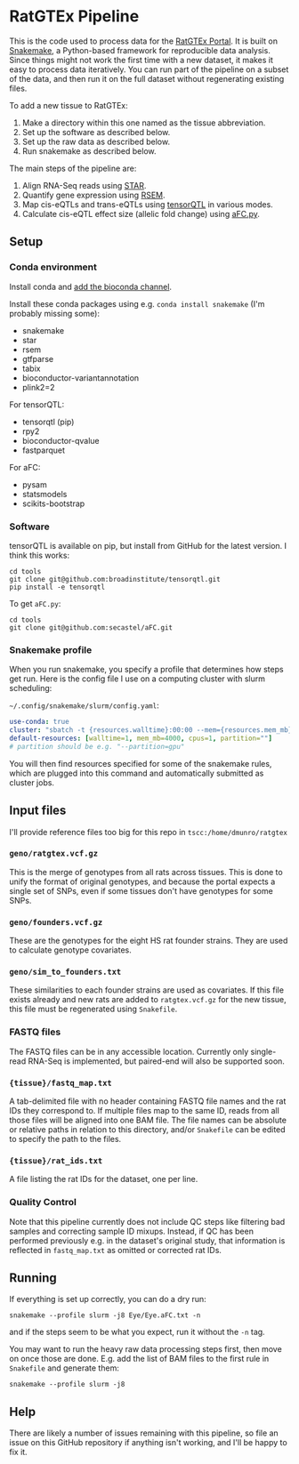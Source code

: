 # RatGTEx Pipeline

This is the code used to process data for the [RatGTEx Portal](https://ratgtex.org). It is built on [Snakemake](https://snakemake.github.io/), a Python-based framework for reproducible data analysis. Since things might not work the first time with a new dataset, it makes it easy to process data iteratively. You can run part of the pipeline on a subset of the data, and then run it on the full dataset without regenerating existing files.

To add a new tissue to RatGTEx:
1. Make a directory within this one named as the tissue abbreviation.
2. Set up the software as described below.
3. Set up the raw data as described below.
4. Run snakemake as described below.

The main steps of the pipeline are:
1. Align RNA-Seq reads using [STAR](https://github.com/alexdobin/STAR).
2. Quantify gene expression using [RSEM](https://deweylab.github.io/RSEM/).
3. Map cis-eQTLs and trans-eQTLs using [tensorQTL](https://github.com/broadinstitute/tensorqtl) in various modes.
4. Calculate cis-eQTL effect size (allelic fold change) using [aFC.py](https://github.com/secastel/aFC).

## Setup

### Conda environment

Install conda and [add the bioconda channel](https://bioconda.github.io/user/install.html#set-up-channels).

Install these conda packages using e.g. `conda install snakemake` (I'm probably missing some):

- snakemake
- star
- rsem
- gtfparse
- tabix
- bioconductor-variantannotation
- plink2=2

For tensorQTL:
- tensorqtl (pip)
- rpy2
- bioconductor-qvalue
- fastparquet

For aFC:
- pysam
- statsmodels
- scikits-bootstrap

### Software

tensorQTL is available on pip, but install from GitHub for the latest version. I think this works:

```
cd tools
git clone git@github.com:broadinstitute/tensorqtl.git
pip install -e tensorqtl
```

To get `aFC.py`:

```
cd tools
git clone git@github.com:secastel/aFC.git
```

### Snakemake profile

When you run snakemake, you specify a profile that determines how steps get run. Here is the config file I use on a computing cluster with slurm scheduling:

`~/.config/snakemake/slurm/config.yaml`:

```yaml
use-conda: true
cluster: "sbatch -t {resources.walltime}:00:00 --mem={resources.mem_mb} -c {resources.cpus} {resources.partition} --mail-type=FAIL --mail-user=dmunro@scripps.edu"
default-resources: [walltime=1, mem_mb=4000, cpus=1, partition=""]
# partition should be e.g. "--partition=gpu"
```

You will then find resources specified for some of the snakemake rules, which are plugged into this command and automatically submitted as cluster jobs.

## Input files

I'll provide reference files too big for this repo in `tscc:/home/dmunro/ratgtex`

### `geno/ratgtex.vcf.gz`

This is the merge of genotypes from all rats across tissues. This is done to unify the format of original genotypes, and because the portal expects a single set of SNPs, even if some tissues don't have genotypes for some SNPs.

### `geno/founders.vcf.gz`

These are the genotypes for the eight HS rat founder strains. They are used to calculate genotype covariates.

### `geno/sim_to_founders.txt`

These similarities to each founder strains are used as covariates. If this file exists already and new rats are added to `ratgtex.vcf.gz` for the new tissue, this file must be regenerated using `Snakefile`.

### FASTQ files

The FASTQ files can be in any accessible location. Currently only single-read RNA-Seq is implemented, but paired-end will also be supported soon.

### `{tissue}/fastq_map.txt`

A tab-delimited file with no header containing FASTQ file names and the rat IDs they correspond to. If multiple files map to the same ID, reads from all those files will be aligned into one BAM file. The file names can be absolute or relative paths in relation to this directory, and/or `Snakefile` can be edited to specify the path to the files.

### `{tissue}/rat_ids.txt`

A file listing the rat IDs for the dataset, one per line.

### Quality Control

Note that this pipeline currently does not include QC steps like filtering bad samples and correcting sample ID mixups. Instead, if QC has been performed previously e.g. in the dataset's original study, that information is reflected in `fastq_map.txt` as omitted or corrected rat IDs.

## Running

If everything is set up correctly, you can do a dry run:

`snakemake --profile slurm -j8 Eye/Eye.aFC.txt -n`

and if the steps seem to be what you expect, run it without the `-n` tag.

You may want to run the heavy raw data processing steps first, then move on once those are done. E.g. add the list of BAM files to the first rule in `Snakefile` and generate them:

`snakemake --profile slurm -j8`

## Help

There are likely a number of issues remaining with this pipeline, so file an issue on this GitHub repository if anything isn't working, and I'll be happy to fix it.
